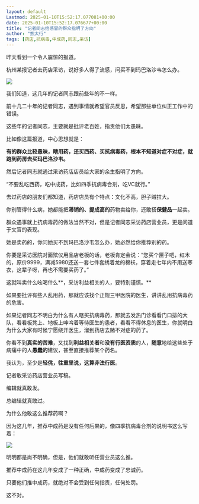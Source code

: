```yaml
---
layout: default
Lastmod: 2025-01-10T15:52:17.077081+00:00
date: 2025-01-10T15:52:17.076677+00:00
title: "记者同志给感冒的群众指明了方向"
author: "熊太行"
tags: [药店,抗病毒,中成药,同志,采访]
---
```


昨天看到一个令人震惊的报道。  

杭州某报记者去药店采访，说好多人得了流感，问买不到玛巴洛沙韦怎么办。

![](https://images.weserv.nl/?url=https%3A//mmbiz.qpic.cn/mmbiz_jpg/EOONRlAx1VVX2RyFHETFCYnZwFjgKJ0foqtrewuGUnKPKDgdD34PumExSBQiafV4ww2RgFElMrsPsGVYL3iapddw/640%3Fwx_fmt%3Djpeg)

我们知道，这几年的记者同志跟前些年的不一样。

前十几二十年的记者同志，遇到事情就希望官员反思，希望那些单位纠正工作中的错误。

这些年的记者同志，主要就是批评老百姓，指责他们太愚昧。

比如像这篇报道，中心思想就是：

**有的群众比较愚昧，瞎用药，还买西药、买抗病毒药，根本不知道对症不对症，就跑到药房去买玛巴洛沙韦。**

然后记者同志就通过采访药店店员给大家的余生指明了方向。  

“不要乱吃西药，吃中成药，比如四季抗病毒合剂，吃VC就行。”  

去过药店的朋友们都知道，药店店员有个特点：文化不高，胆子贼拉大。  

你别管得什么病，她都能把**滞销的、提成高的**药物卖给你，还敢搭**保健品**一起卖。

群众遇事就上抗病毒药的做法当然不对，但是记者同志采访药店营业员，更是问道于文盲的表现。

她是卖药的，你问她买不到玛巴洛沙韦怎么办，她必然给你推荐别的药。

你要是采访医院对面殡仪用品店老板的话，老板肯定会说：“您买个匣子吧，红木的，原价9999，满减5980还送一套七件套绣着龙的棉袄，穿着走七年内不用送寒衣，这辈子呀，再也不需要买药了。”

这就叫卖什么吆喝什么**，采访利益相关的人，要特别谨慎。**

如果要批评有些人乱用药，那就应该找个正规三甲医院的医生，讲讲乱用抗病毒药的危害。  

如果记者同志不明白为什么有人瞎买抗病毒药，那就去发热门诊看看门口排的大队，看看板凳上、地板上呻吟着等待医生的患者，看看不得休息的医生，你就明白为什么大家有时候宁愿绕开医生，溜到药店去赌不对症的药了。

你看不到**真实的苦难**，又找到**利益相关者**和**没有行医资质**的人，**随意**地给这些处于病痛中的人**愚蠢的**建议，甚至直接推荐某个药名。

我认为，至少是**轻佻，**往重里说，这算**非法行医**。  

记者敢采访药店营业员写稿。

编辑就真敢发。

总编辑就真敢过。

为什么他敢这么推荐药啊？

因为这几年，推荐中成药是没有任何后果的，像四季抗病毒合剂的说明书这么写着：

![](https://images.weserv.nl/?url=https%3A//mmbiz.qpic.cn/mmbiz_jpg/EOONRlAx1VVX2RyFHETFCYnZwFjgKJ0fe2UXXIbagsnusiaQn7Qia7do2MxonCT0IhVR5SrF9olicPztYCnJyhMKg/640%3Fwx_fmt%3Djpeg)

明明都是尚不明确，但是，他们就敢听任营业员这么推。

推荐中成药在这几年变成了一种正确，中成药变成了忠诚药。

只要他们推中成药，就绝对不会受到任何指责，任何处罚。

这不对。

